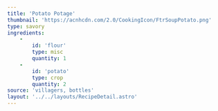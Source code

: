 ```yaml
---
title: 'Potato Potage'
thumbnail: 'https://acnhcdn.com/2.0/CookingIcon/FtrSoupPotato.png'
type: savory
ingredients:
	-
		id: 'flour'
		type: misc
		quantity: 1
	-
		id: 'potato'
		type: crop
		quantity: 2
source: 'villagers, bottles'
layout: '../../layouts/RecipeDetail.astro'
---
```

